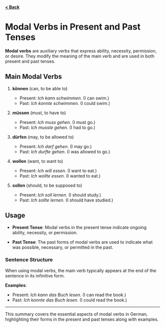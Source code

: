 [**< Back**](../Readme.md)

# Modal Verbs in Present and Past Tenses

**Modal verbs** are auxiliary verbs that express ability, necessity, permission, or desire. They modify the meaning of the main verb and are used in both present and past tenses.

## Main Modal Verbs

1. **können** (can, to be able to)
   - Present: *Ich kann schwimmen.* (I can swim.)
   - Past: *Ich konnte schwimmen.* (I could swim.)

2. **müssen** (must, to have to)
   - Present: *Ich muss gehen.* (I must go.)
   - Past: *Ich musste gehen.* (I had to go.)

3. **dürfen** (may, to be allowed to)
   - Present: *Ich darf gehen.* (I may go.)
   - Past: *Ich durfte gehen.* (I was allowed to go.)

4. **wollen** (want, to want to)
   - Present: *Ich will essen.* (I want to eat.)
   - Past: *Ich wollte essen.* (I wanted to eat.)

5. **sollen** (should, to be supposed to)
   - Present: *Ich soll lernen.* (I should study.)
   - Past: *Ich sollte lernen.* (I should have studied.)

## Usage

- **Present Tense**: Modal verbs in the present tense indicate ongoing ability, necessity, or permission.
  
- **Past Tense**: The past forms of modal verbs are used to indicate what was possible, necessary, or permitted in the past.

### Sentence Structure

When using modal verbs, the main verb typically appears at the end of the sentence in its infinitive form.

**Examples**:
- Present: *Ich kann das Buch lesen.* (I can read the book.)
- Past: *Ich konnte das Buch lesen.* (I could read the book.)

---

This summary covers the essential aspects of modal verbs in German, highlighting their forms in the present and past tenses along with examples.